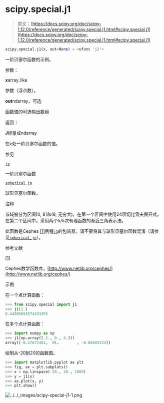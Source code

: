 # scipy.special.j1

> 原文：[https://docs.scipy.org/doc/scipy-1.12.0/reference/generated/scipy.special.j1.html#scipy.special.j1](https://docs.scipy.org/doc/scipy-1.12.0/reference/generated/scipy.special.j1.html#scipy.special.j1)

```py
scipy.special.j1(x, out=None) = <ufunc 'j1'>
```

一阶贝塞尔函数的示例。

参数：

**x**array_like

参数（浮点数）。

**out**ndarray，可选

函数值的可选输出数组

返回：

**J**标量或ndarray

在*x*处一阶贝塞尔函数的值。

参见

[`jv`](scipy.special.jv.html#scipy.special.jv "scipy.special.jv")

一阶贝塞尔函数

[`spherical_jn`](scipy.special.spherical_jn.html#scipy.special.spherical_jn "scipy.special.spherical_jn")

球形贝塞尔函数。

注释

该域被分为区间[0, 8]和(8, 无穷大)。在第一个区间中使用24项切比雪夫展开式。在第二个区间中，采用两个5/5次有理函数的渐近三角表示法。

此函数是Cephes [[1]](#rb795ffd01893-1)例程[`j1`](#scipy.special.j1 "scipy.special.j1")的包装器。请不要将其与球形贝塞尔函数混淆（请参见[`spherical_jn`](scipy.special.spherical_jn.html#scipy.special.spherical_jn "scipy.special.spherical_jn")）。

参考文献

[[1](#id1)]

Cephes数学函数库，[http://www.netlib.org/cephes/](http://www.netlib.org/cephes/)

示例

在一个点计算函数：

```py
>>> from scipy.special import j1
>>> j1(1.)
0.44005058574493355 
```

在多个点计算函数：

```py
>>> import numpy as np
>>> j1(np.array([-2., 0., 4.]))
array([-0.57672481,  0\.        , -0.06604333]) 
```

绘制从-20到20的函数图。

```py
>>> import matplotlib.pyplot as plt
>>> fig, ax = plt.subplots()
>>> x = np.linspace(-20., 20., 1000)
>>> y = j1(x)
>>> ax.plot(x, y)
>>> plt.show() 
```

![../../_images/scipy-special-j1-1.png](../Images/f4e2ccbcedd15bfd10dee3d03db16c4d.png)
